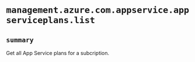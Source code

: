 # `management.azure.com.appservice.appserviceplans.list`

## `summary`
Get all App Service plans for a subcription.


